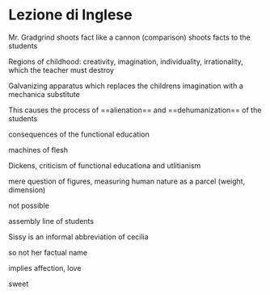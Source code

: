 # Lezione di Inglese

Mr. Gradgrind shoots fact like a cannon (comparison)
shoots facts to the students

Regions of childhood: creativity, imagination, individuality, irrationality, which the teacher must destroy

Galvanizing apparatus which replaces the childrens imagination with a mechanica substitute

This causes the process of ==alienation== and ==dehumanization== of the students

consequences of the functional education


machines of flesh

Dickens, criticism of functional educationa and utlitianism


mere question of figures, measuring human nature as a parcel (weight, dimension)

not possible


assembly line of students


Sissy is an informal abbreviation of cecilia

so not her factual name

implies affection, love 

sweet 
<!--stackedit_data:
eyJoaXN0b3J5IjpbMTAyNDAwMjQ2LDEwOTY1NTM1ODQsLTEwOD
YzNjk3MTBdfQ==
-->